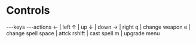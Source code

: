 # Controls
---keys  ---actions
←        | left
↑        | up
↓        | down
→        | right
q        | change weapon
e        | change spell
space    | attck
rshift   | cast spell
m        | upgrade menu
 
